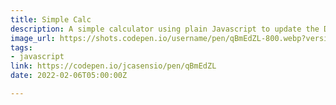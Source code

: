 ```yaml
---
title: Simple Calc
description: A simple calculator using plain Javascript to update the DOM
image_url: https://shots.codepen.io/username/pen/qBmEdZL-800.webp?version=1635951846
tags:
- javascript
link: https://codepen.io/jcasensio/pen/qBmEdZL
date: 2022-02-06T05:00:00Z

---
```


